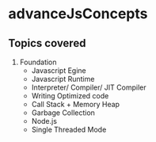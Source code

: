 # advanceJsConcepts
## Topics covered
1. Foundation 
    * Javascript Egine
    * Javascript Runtime
    * Interpreter/ Compiler/ JIT Compiler
    * Writing Optimized code
    * Call Stack + Memory Heap
    * Garbage Collection 
    * Node.js
    * Single Threaded Mode
